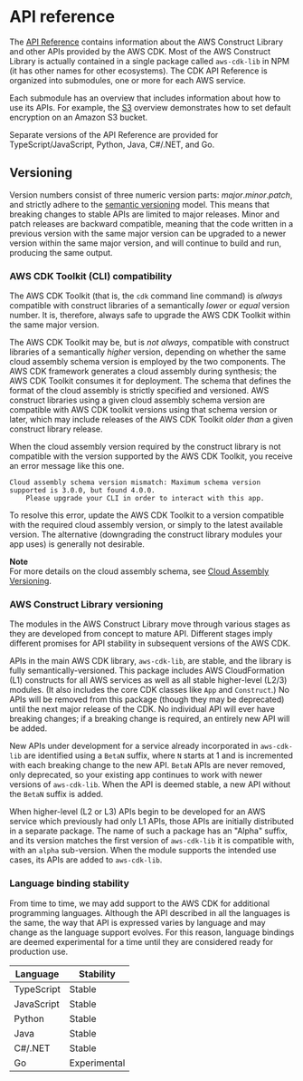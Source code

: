 # API reference<a name="reference"></a>

The [API Reference](https://docs.aws.amazon.com/cdk/api/v2) contains information about the AWS Construct Library and other APIs provided by the AWS CDK\. Most of the AWS Construct Library is actually contained in a single package called `aws-cdk-lib` in NPM \(it has other names for other ecosystems\)\. The CDK API Reference is organized into submodules, one or more for each AWS service\.

Each submodule has an overview that includes information about how to use its APIs\. For example, the [S3](https://docs.aws.amazon.com/cdk/api/v2/docs/aws-cdk-lib.aws_s3-readme.html) overview demonstrates how to set default encryption on an Amazon S3 bucket\.

Separate versions of the API Reference are provided for TypeScript/JavaScript, Python, Java, C\#/\.NET, and Go\.

## Versioning<a name="versioning"></a>

Version numbers consist of three numeric version parts: *major*\.*minor*\.*patch*, and strictly adhere to the [semantic versioning](https://semver.org) model\. This means that breaking changes to stable APIs are limited to major releases\. Minor and patch releases are backward compatible, meaning that the code written in a previous version with the same major version can be upgraded to a newer version within the same major version, and will continue to build and run, producing the same output\. 

### AWS CDK Toolkit \(CLI\) compatibility<a name="cdk_toolkit_versioning"></a>

The AWS CDK Toolkit \(that is, the `cdk` command line command\) is *always* compatible with construct libraries of a semantically *lower* or *equal* version number\. It is, therefore, always safe to upgrade the AWS CDK Toolkit within the same major version\. 

The AWS CDK Toolkit may be, but is *not always*, compatible with construct libraries of a semantically *higher* version, depending on whether the same cloud assembly schema version is employed by the two components\. The AWS CDK framework generates a cloud assembly during synthesis; the AWS CDK Toolkit consumes it for deployment\. The schema that defines the format of the cloud assembly is strictly specified and versioned\. AWS construct libraries using a given cloud assembly schema version are compatible with AWS CDK toolkit versions using that schema version or later, which may include releases of the AWS CDK Toolkit *older than* a given construct library release\.

When the cloud assembly version required by the construct library is not compatible with the version supported by the AWS CDK Toolkit, you receive an error message like this one\.

```
Cloud assembly schema version mismatch: Maximum schema version supported is 3.0.0, but found 4.0.0.
    Please upgrade your CLI in order to interact with this app.
```

To resolve this error, update the AWS CDK Toolkit to a version compatible with the required cloud assembly version, or simply to the latest available version\. The alternative \(downgrading the construct library modules your app uses\) is generally not desirable\.

**Note**  
For more details on the cloud assembly schema, see [Cloud Assembly Versioning](https://github.com/aws/aws-cdk/tree/master/packages/%40aws-cdk/cloud-assembly-schema#versioning)\.

### AWS Construct Library versioning<a name="aws_construct_lib_stability"></a>

The modules in the AWS Construct Library move through various stages as they are developed from concept to mature API\. Different stages imply different promises for API stability in subsequent versions of the AWS CDK\.

APIs in the main AWS CDK library, `aws-cdk-lib`, are stable, and the library is fully semantically\-versioned\. This package includes AWS CloudFormation \(L1\) constructs for all AWS services as well as all stable higher\-level \(L2/3\) modules\. \(It also includes the core CDK classes like `App` and `Construct`\.\) No APIs will be removed from this package \(though they may be deprecated\) until the next major release of the CDK\. No individual API will ever have breaking changes; if a breaking change is required, an entirely new API will be added\.

New APIs under development for a service already incorporated in `aws-cdk-lib` are identified using a `BetaN` suffix, where `N` starts at 1 and is incremented with each breaking change to the new API\. `BetaN` APIs are never removed, only deprecated, so your existing app continues to work with newer versions of `aws-cdk-lib`\. When the API is deemed stable, a new API without the `BetaN` suffix is added\.

When higher\-level \(L2 or L3\) APIs begin to be developed for an AWS service which previously had only L1 APIs, those APIs are initially distributed in a separate package\. The name of such a package has an "Alpha" suffix, and its version matches the first version of `aws-cdk-lib` it is compatible with, with an `alpha` sub\-version\. When the module supports the intended use cases, its APIs are added to `aws-cdk-lib`\.

### Language binding stability<a name="aws_construct_lib_versioning_binding"></a>

From time to time, we may add support to the AWS CDK for additional programming languages\. Although the API described in all the languages is the same, the way that API is expressed varies by language and may change as the language support evolves\. For this reason, language bindings are deemed experimental for a time until they are considered ready for production use\.


| Language | Stability | 
| --- |--- |
| TypeScript | Stable | 
| JavaScript | Stable | 
| Python | Stable | 
| Java | Stable | 
| C\#/\.NET | Stable | 
| Go | Experimental | 